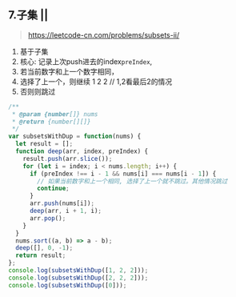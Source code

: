 ## 7.子集 ||
> https://leetcode-cn.com/problems/subsets-ii/

1. 基于子集
2. 核心: 记录上次push进去的index`preIndex`, 
3. 若当前数字和上一个数字相同，
4. 选择了上一个，则继续 1 2 2 // 1,2看最后2的情况
5. 否则则跳过

```js
/**
 * @param {number[]} nums
 * @return {number[][]}
 */
var subsetsWithDup = function(nums) {
  let result = [];
  function deep(arr, index, preIndex) {
    result.push(arr.slice());
    for (let i = index; i < nums.length; i++) {
      if (preIndex !== i - 1 && nums[i] === nums[i - 1]) {
        // 如果当前数字和上一个相同, 选择了上一个就不跳过。其他情况跳过
        continue;
      }
      arr.push(nums[i]);
      deep(arr, i + 1, i);
      arr.pop();
    }
  }
  nums.sort((a, b) => a - b);
  deep([], 0, -1);
  return result;
};
console.log(subsetsWithDup([1, 2, 2]));
console.log(subsetsWithDup([2, 2, 2]));
console.log(subsetsWithDup([0]));

```